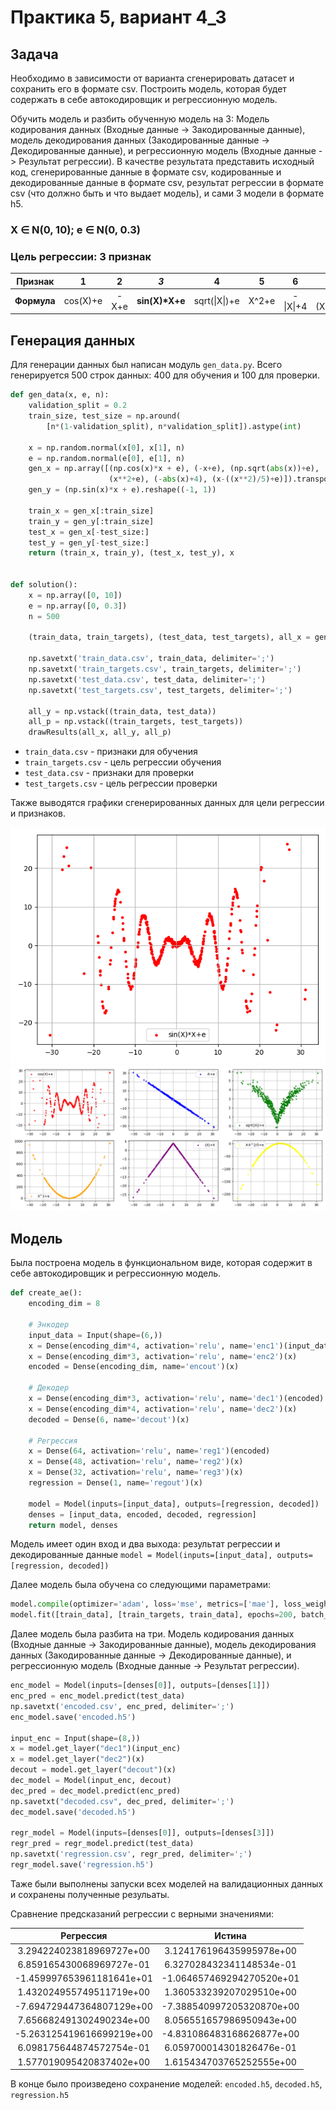 # Практика 5, вариант 4_3

## Задача

Необходимо в зависимости от варианта сгенерировать датасет и сохранить его в формате csv. Построить модель, которая будет содержать в себе автокодировщик и регрессионную модель.

Обучить модель и разбить обученную модель на 3: Модель кодирования данных (Входные данные -> Закодированные данные), модель декодирования данных (Закодированные данные -> Декодированные данные), и регрессионную модель (Входные данные -> Результат регрессии). В качестве результата представить исходный код, сгенерированные данные в формате csv, кодированные и декодированные данные в формате csv, результат регрессии в формате csv (что должно быть и что выдает модель), и сами 3 модели в формате h5.

### X ∈ N(0, 10); e ∈ N(0, 0.3)

### Цель регрессии: 3 признак

|Признак|1|2|*3*|4|5|6|7|
|:-----:|:-----:|:-----:|:-----:|:-----:|:-----:|:-----:|:-----:|
|**Формула**|cos(X)+e|-X+e|**sin(X)\*X+e**|sqrt(\|X\|)+e|X^2+e|-\|X\|+4|X-(X^2)/5+e|

## Генерация данных

Для генерации данных был написан модуль `gen_data.py`. Всего генерируется 500 строк данных: 400 для обучения и 100 для проверки.

```py
def gen_data(x, e, n):
    validation_split = 0.2
    train_size, test_size = np.around(
        [n*(1-validation_split), n*validation_split]).astype(int)

    x = np.random.normal(x[0], x[1], n)
    e = np.random.normal(e[0], e[1], n)
    gen_x = np.array([(np.cos(x)*x + e), (-x+e), (np.sqrt(abs(x))+e),
                      (x**2+e), (-abs(x)+4), (x-((x**2)/5)+e)]).transpose()
    gen_y = (np.sin(x)*x + e).reshape((-1, 1))

    train_x = gen_x[:train_size]
    train_y = gen_y[:train_size]
    test_x = gen_x[-test_size:]
    test_y = gen_y[-test_size:]
    return (train_x, train_y), (test_x, test_y), x


def solution():
    x = np.array([0, 10])
    e = np.array([0, 0.3])
    n = 500

    (train_data, train_targets), (test_data, test_targets), all_x = gen_data(x, e, n)

    np.savetxt('train_data.csv', train_data, delimiter=';')
    np.savetxt('train_targets.csv', train_targets, delimiter=';')
    np.savetxt('test_data.csv', test_data, delimiter=';')
    np.savetxt('test_targets.csv', test_targets, delimiter=';')

    all_y = np.vstack((train_data, test_data))
    all_p = np.vstack((train_targets, test_targets))
    drawResults(all_x, all_y, all_p)
```

* `train_data.csv` - признаки для обучения
* `train_targets.csv` - цель регрессии обучения
* `test_data.csv` - признаки для проверки
* `test_targets.csv` - цель регрессии проверки

Также выводятся графики сгенерированных данных для цели регрессии и признаков.

![Цель регрессии](Figure_1.png 'Цель регрессии')
![Признаки](Figure_2.png 'Признаки')

## Модель

Была построена модель в функциональном виде, которая содержит в себе автокодировщик и регрессионную модель.

```py
def create_ae():
    encoding_dim = 8

    # Энкодер
    input_data = Input(shape=(6,))
    x = Dense(encoding_dim*4, activation='relu', name='enc1')(input_data)
    x = Dense(encoding_dim*3, activation='relu', name='enc2')(x)
    encoded = Dense(encoding_dim, name='encout')(x)

    # Декодер
    x = Dense(encoding_dim*3, activation='relu', name='dec1')(encoded)
    x = Dense(encoding_dim*4, activation='relu', name='dec2')(x)
    decoded = Dense(6, name='decout')(x)

    # Регрессия
    x = Dense(64, activation='relu', name='reg1')(encoded)
    x = Dense(48, activation='relu', name='reg2')(x)
    x = Dense(32, activation='relu', name='reg3')(x)
    regression = Dense(1, name='regout')(x)

    model = Model(inputs=[input_data], outputs=[regression, decoded])
    denses = [input_data, encoded, decoded, regression]
    return model, denses
```

Модель имеет один вход и два выхода: результат регрессии и декодированные данные `model = Model(inputs=[input_data], outputs=[regression, decoded])`

Далее модель была обучена со следующими параметрами:

```py
model.compile(optimizer='adam', loss='mse', metrics=['mae'], loss_weights=[1., 0.5])
model.fit([train_data], [train_targets, train_data], epochs=200, batch_size=25, validation_data=([test_data], [test_targets, test_data]))
```

Далее модель была разбита на три. Модель кодирования данных (Входные данные -> Закодированные данные), модель декодирования данных (Закодированные данные -> Декодированные данные), и регрессионную модель (Входные данные -> Результат регрессии).

```py
enc_model = Model(inputs=[denses[0]], outputs=[denses[1]])
enc_pred = enc_model.predict(test_data)
np.savetxt('encoded.csv', enc_pred, delimiter=';')
enc_model.save('encoded.h5')

input_enc = Input(shape=(8,))
x = model.get_layer("dec1")(input_enc)
x = model.get_layer("dec2")(x)
decout = model.get_layer("decout")(x)
dec_model = Model(input_enc, decout)
dec_pred = dec_model.predict(enc_pred)
np.savetxt("decoded.csv", dec_pred, delimiter=';')
dec_model.save('decoded.h5')

regr_model = Model(inputs=[denses[0]], outputs=[denses[3]])
regr_pred = regr_model.predict(test_data)
np.savetxt('regression.csv', regr_pred, delimiter=';')
regr_model.save('regression.h5')
```

Таже были выполнены запуски всех моделей на валидационных данных и сохранены полученные резульаты.

Сравнение предсказаний регрессии с верными значениями:

|Регрессия|Истина|
|:-----:|:-----:|
|3.294224023818969727e+00|3.124176196435995978e+00|
|6.859165430068969727e-01|6.327028432341148534e-01|
|-1.459997653961181641e+01|-1.064657469294270520e+01|
|1.432024955749511719e+00|1.360533239207029510e+00|
|-7.694729447364807129e+00|-7.388540997205320870e+00|
|7.656682491302490234e+00|8.056551657986950943e+00|
|-5.263125419616699219e+00|-4.831086483168626877e+00|
|6.098175644874572754e-01|6.059700014301826476e-01|
|1.577019095420837402e+00|1.615434703765252555e+00|

В конце было произведено сохранение моделей: `encoded.h5`, `decoded.h5`, `regression.h5`
